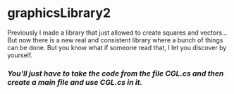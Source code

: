 # graphicsLibrary2
Previously I made a library that just allowed to create squares and vectors...
But now there is a new real and consistent library where a bunch of things can be done.
But you know what if someone read that, I let you discover by yourself.

### _You'll just have to take the code from the file CGL.cs and then create a main file and use CGL.cs in it._
